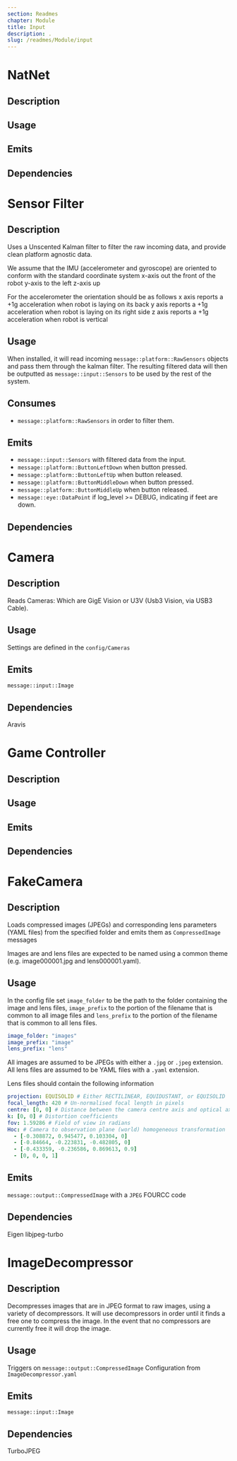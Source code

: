 ```yaml
---
section: Readmes
chapter: Module
title: Input
description: .
slug: /readmes/Module/input
---
```


# NatNet

## Description

## Usage

## Emits

## Dependencies
# Sensor Filter

## Description

Uses a Unscented Kalman filter to filter the raw incoming data, and provide clean platform agnostic data.

We assume that the IMU (accelerometer and gyroscope) are oriented to conform with the standard coordinate system x-axis out
the front of the robot y-axis to the left z-axis up

For the accelerometer the orientation should be as follows
x axis reports a +1g acceleration when robot is laying on its back
y axis reports a +1g acceleration when robot is laying on its right side
z axis reports a +1g acceleration when robot is vertical

## Usage

When installed, it will read incoming `message::platform::RawSensors` objects and pass them through the kalman filter.
The resulting filtered data will then be outputted as `message::input::Sensors` to be used by the rest of the system.

## Consumes

- `message::platform::RawSensors` in order to filter them.

## Emits

- `message::input::Sensors` with filtered data from the input.
- `message::platform::ButtonLeftDown` when button pressed.
- `message::platform::ButtonLeftUp` when button released.
- `message::platform::ButtonMiddleDown` when button pressed.
- `message::platform::ButtonMiddleUp` when button released.
- `message::eye::DataPoint` if log_level >= DEBUG, indicating if feet are down.

## Dependencies
# Camera

## Description

Reads Cameras: Which are GigE Vision or U3V (Usb3 Vision, via USB3 Cable).

## Usage

Settings are defined in the `config/Cameras`

## Emits

`message::input::Image`

## Dependencies

Aravis
# Game Controller

## Description

## Usage

## Emits

## Dependencies
# FakeCamera

## Description

Loads compressed images (JPEGs) and corresponding lens parameters (YAML files) from the specified folder and emits them as `CompressedImage` messages

Images are and lens files are expected to be named using a common theme (e.g. image000001.jpg and lens000001.yaml).

## Usage

In the config file set `image_folder` to be the path to the folder containing the image and lens files, `image_prefix` to the portion of the filename that is common to all image files and `lens_prefix` to the portion of the filename that is common to all lens files.

```yaml
image_folder: "images"
image_prefix: "image"
lens_prefix: "lens"
```

All images are assumed to be JPEGs with either a `.jpg` or `.jpeg` extension. All lens files are assumed to be YAML files with a `.yaml` extension.

Lens files should contain the following information

```yaml
projection: EQUISOLID # Either RECTILINEAR, EQUIDUSTANT, or EQUISOLID
focal_length: 420 # Un-normalised focal length in pixels
centre: [0, 0] # Distance between the camera centre axis and optical axis in pixels (measured from the centre of the image)
k: [0, 0] # Distortion coefficients
fov: 1.59286 # Field of view in radians
Hoc: # Camera to observation plane (world) homogeneous transformation
  - [-0.308872, 0.945477, 0.103304, 0]
  - [-0.84664, -0.223831, -0.482805, 0]
  - [-0.433359, -0.236586, 0.869613, 0.9]
  - [0, 0, 0, 1]
```

## Emits

`message::output::CompressedImage` with a `JPEG` FOURCC code

## Dependencies

Eigen
libjpeg-turbo
# ImageDecompressor

## Description

Decompresses images that are in JPEG format to raw images, using a variety of decompressors.
It will use decompressors in order until it finds a free one to compress the image.
In the event that no compressors are currently free it will drop the image.

## Usage

Triggers on `message::output::CompressedImage`
Configuration from `ImageDecompressor.yaml`

## Emits

`message::input::Image`

## Dependencies

TurboJPEG
